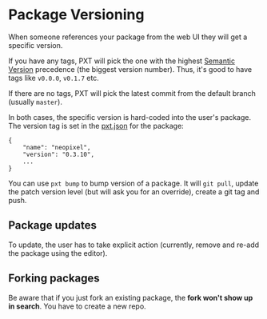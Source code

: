 # Package Versioning

When someone references your package from the web UI they will get
a specific version.

If you have any tags, PXT will pick the one with
the highest [Semantic Version](http://semver.org) precedence (the biggest version
number). Thus, it's good to have tags like `v0.0.0`, `v0.1.7` etc.

If there are no tags, PXT will pick the latest commit from the default branch
(usually `master`).

In both cases, the specific version is hard-coded into the user's package. The version tag is set in the [pxt.json](/packages/pxtJson) for the package:

```typescript-ignore
{
    "name": "neopixel",
    "version": "0.3.10",
    ...
}
```

You can use `pxt bump` to bump version of a package. It will `git pull`, update the patch
version level (but will ask you for an override), create a git tag and push.

## Package updates

To update, the user has to take explicit action (currently, remove and re-add the package using the editor).

## Forking packages

Be aware that if you just fork an existing package, the **fork won't show up in search**.
You have to create a new repo.